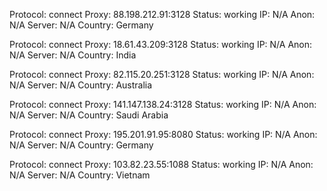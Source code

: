 Protocol: connect
Proxy: 88.198.212.91:3128
Status: working
IP: N/A
Anon: N/A
Server: N/A
Country: Germany

Protocol: connect
Proxy: 18.61.43.209:3128
Status: working
IP: N/A
Anon: N/A
Server: N/A
Country: India

Protocol: connect
Proxy: 82.115.20.251:3128
Status: working
IP: N/A
Anon: N/A
Server: N/A
Country: Australia

Protocol: connect
Proxy: 141.147.138.24:3128
Status: working
IP: N/A
Anon: N/A
Server: N/A
Country: Saudi Arabia

Protocol: connect
Proxy: 195.201.91.95:8080
Status: working
IP: N/A
Anon: N/A
Server: N/A
Country: Germany

Protocol: connect
Proxy: 103.82.23.55:1088
Status: working
IP: N/A
Anon: N/A
Server: N/A
Country: Vietnam

